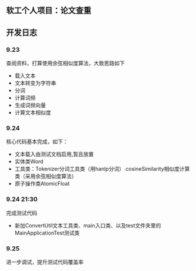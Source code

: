 ## 软工个人项目：论文查重

## 开发日志

### 9.23
查阅资料，打算使用余弦相似度算法，大致思路如下

 - 载入文本
 - 文本转变为字符串
 - 分词
 - 计算词频
 - 生成词频向量
 - 计算文本相似度
 
### 9.24
核心代码基本完成，如下：
 - 文本载入由测试文档启用,暂且放置
 - 实体类Word
 - 工具类：Tokenizer分词工具类（用hanlp分词）
           cosineSimilarity相似度计算类（采用余弦相似度算法）
 - 原子操作类AtomicFloat

### 9.24 21:30
完成测试代码
 - 新加ConvertUtil文本工具类、main入口类、以及test文件夹里的MainApplicationTest测试类
 
### 9.25
进一步调试，提升测试代码覆盖率
